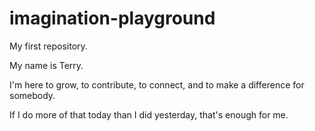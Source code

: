 # imagination-playground
My first repository.

My name is Terry.

I'm here to grow, to contribute, to connect, and to make a difference for somebody.

If I do more of that today than I did yesterday, that's enough for me.
